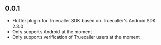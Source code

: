 ## 0.0.1

* Flutter plugin for Truecaller SDK based on Truecaller's Android SDK 2.3.0
* Only supports Android at the moment
* Only supports verification of Truecaller users at the moment
